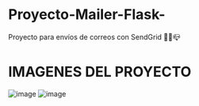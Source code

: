 # Proyecto-Mailer-Flask-
Proyecto para envíos de correos con SendGrid 📨📩📪

# IMAGENES DEL PROYECTO
![image](https://user-images.githubusercontent.com/46203192/130687285-3698e781-ab18-4ee6-b8ec-7377de346b7f.png)
![image](https://user-images.githubusercontent.com/46203192/130687324-d7934feb-9a1c-4d0e-b1d7-5bc1750d0243.png)


